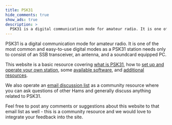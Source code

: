 ```yaml
---
title: PSK31
hide_comments: true
show_ads: true
description: >
  PSK31 is a digital communication mode for amateur radio. It is one of the most common and easy-to-use digital modes as a PSK31 station needs only to consist of an SSB transceiver, an antenna, and a soundcard equipped PC.
---
```


PSK31 is a digital communication mode for amateur radio. It is one of the most common and easy-to-use digital modes as a PSK31 station needs only to consist of an SSB transceiver, an antenna, and a soundcard equipped PC.

This website is a basic resource covering [what is PSK31](/about/), how to [set up and operate your own station](/operation/), some [available software](/apps/), and [additional resources](/resources/).

We also operate an [email discussion list](https://groups.google.com/forum/#!forum/bpsk31) as a community resource where you can ask questions of other Hams and generally discuss anything related to PSK31.

Feel free to post any comments or suggestions about this website to that email list as well - this is a community resource and we would love to integrate your feedback into the site.
